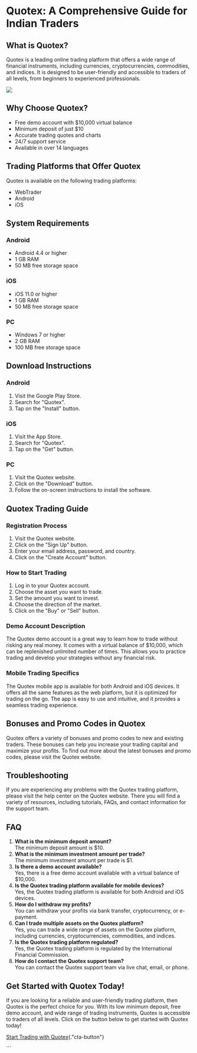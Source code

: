 # Quotex: A Comprehensive Guide for Indian Traders

## What is Quotex?

Quotex is a leading online trading platform that offers a wide range of
financial instruments, including currencies, cryptocurrencies,
commodities, and indices. It is designed to be user-friendly and
accessible to traders of all levels, from beginners to experienced
professionals.

[![](https://static.quotex.io/files/4_en/300_250.jpg)](https://traff.sbs/brokerqxlid)

## Why Choose Quotex?

-   Free demo account with \$10,000 virtual balance
-   Minimum deposit of just \$10
-   Accurate trading quotes and charts
-   24/7 support service
-   Available in over 14 languages

## Trading Platforms that Offer Quotex

Quotex is available on the following trading platforms:

-   WebTrader
-   Android
-   iOS

## System Requirements

### Android

-   Android 4.4 or higher
-   1 GB RAM
-   50 MB free storage space

### iOS

-   iOS 11.0 or higher
-   1 GB RAM
-   50 MB free storage space

### PC

-   Windows 7 or higher
-   2 GB RAM
-   100 MB free storage space

## Download Instructions

### Android

1.  Visit the Google Play Store.
2.  Search for "Quotex".
3.  Tap on the "Install" button.

### iOS

1.  Visit the App Store.
2.  Search for "Quotex".
3.  Tap on the "Get" button.

### PC

1.  Visit the Quotex website.
2.  Click on the "Download" button.
3.  Follow the on-screen instructions to install the software.

## Quotex Trading Guide

### Registration Process

1.  Visit the Quotex website.
2.  Click on the "Sign Up" button.
3.  Enter your email address, password, and country.
4.  Click on the "Create Account" button.

### How to Start Trading

1.  Log in to your Quotex account.
2.  Choose the asset you want to trade.
3.  Set the amount you want to invest.
4.  Choose the direction of the market.
5.  Click on the "Buy" or "Sell" button.

### Demo Account Description

The Quotex demo account is a great way to learn how to trade without
risking any real money. It comes with a virtual balance of \$10,000,
which can be replenished unlimited number of times. This allows you to
practice trading and develop your strategies without any financial risk.

### Mobile Trading Specifics

The Quotex mobile app is available for both Android and iOS devices. It
offers all the same features as the web platform, but it is optimized
for trading on the go. The app is easy to use and intuitive, and it
provides a seamless trading experience.

## Bonuses and Promo Codes in Quotex

Quotex offers a variety of bonuses and promo codes to new and existing
traders. These bonuses can help you increase your trading capital and
maximize your profits. To find out more about the latest bonuses and
promo codes, please visit the Quotex website.

## Troubleshooting

If you are experiencing any problems with the Quotex trading platform,
please visit the help center on the Quotex website. There you will find
a variety of resources, including tutorials, FAQs, and contact
information for the support team.

## FAQ

1.  **What is the minimum deposit amount?**\
    The minimum deposit amount is \$10.
2.  **What is the minimum investment amount per trade?**\
    The minimum investment amount per trade is \$1.
3.  **Is there a demo account available?**\
    Yes, there is a free demo account available with a virtual balance
    of \$10,000.
4.  **Is the Quotex trading platform available for mobile devices?**\
    Yes, the Quotex trading platform is available for both Android and
    iOS devices.
5.  **How do I withdraw my profits?**\
    You can withdraw your profits via bank transfer, cryptocurrency, or
    e-payment.
6.  **Can I trade multiple assets on the Quotex platform?**\
    Yes, you can trade a wide range of assets on the Quotex platform,
    including currencies, cryptocurrencies, commodities, and indices.
7.  **Is the Quotex trading platform regulated?**\
    Yes, the Quotex trading platform is regulated by the International
    Financial Commission.
8.  **How do I contact the Quotex support team?**\
    You can contact the Quotex support team via live chat, email, or
    phone.

## Get Started with Quotex Today!

If you are looking for a reliable and user-friendly trading platform,
then Quotex is the perfect choice for you. With its low minimum deposit,
free demo account, and wide range of trading instruments, Quotex is
accessible to traders of all levels. Click on the button below to get
started with Quotex today!

[Start Trading with
Quotex](\%22https://traff.sbs/brokerqxlid\%22){."cta-button"}

\`\`\`

